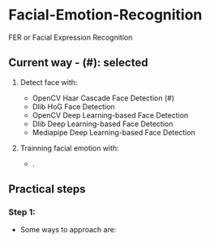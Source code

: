 # Facial-Emotion-Recognition
FER or Facial Expression Recognition

## Current way - (#): selected
1. Detect face with:
    + OpenCV Haar Cascade Face Detection (#)
    + Dlib HoG Face Detection
    + OpenCV Deep Learning-based Face Detection
    + Dlib Deep Learning-based Face Detection
    + Mediapipe Deep Learning-based Face Detection

2. Trainning facial emotion with:
    + .


## Practical steps
### Step 1: 
+ Some ways to approach are:
